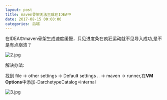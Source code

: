 ```yaml
---
layout: post
title: maven骨架无法生成在IDEA中
date: 2017-08-15 00:00:00
categories: 后端
---
```


在IDEA中maven骨架生成速度缓慢，只见进度条在疯狂运动就不见导入成功,是不是有点崩溃？

![2.jpg](https://i.loli.net/2019/06/30/5d185623c881183155.jpg)

解决办法:

找到 file -> other settings -> Default settings .. -> maven -> runner,在**VM Options**中添加-DarchetypeCatalog=internal

![3.jpg](https://i.loli.net/2019/06/30/5d185624db5a011674.jpg)
